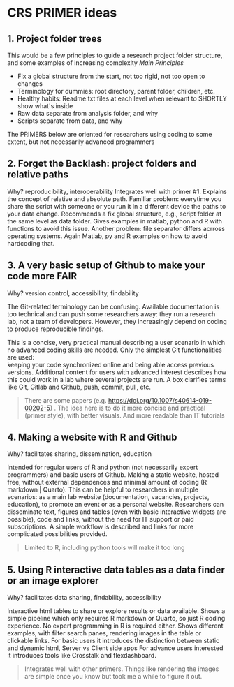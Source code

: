 
# CRS PRIMER ideas


## 1. Project folder trees
This would be a few principles to guide a research project folder structure, and some examples of increasing complexity
_Main Principles_
 - Fix a global structure from the start, not too rigid, not too open to changes
 - Terminology for dummies: root directory, parent folder, children, etc.
 - Healthy habits: Readme.txt files at each level when relevant to SHORTLY show what's inside 
 - Raw data separate from analysis folder, and why 
 - Scripts separate from data, and why  


The PRIMERS below are oriented for researchers using coding to some extent, but not necessarily advanced programmers

## 2. Forget the Backlash: project folders and relative paths
Why? reproducibility, interoperability 
Integrates well with primer #1. Explains the concept of relative and absolute path. Familiar problem: everytime you share the script with someone or you run it in a different device the paths to your data change. Recommends a fix global structure, e.g., script folder at the same level as data folder. Gives examples in matlab, python and R with functions to avoid this issue. Another problem: file separator differs acrross operating systems. Again Matlab, py and R examples on how to avoid hardcoding that. 

## 3. A very basic setup of Github to make your code more FAIR 
Why? version control, accessibility, findability 

The Git-related terminology can be confusing. Available documentation is too technical and can push some researchers away: they run a research lab, not a team of developers. 
However, they increasingly depend on coding to produce reproducible findings. 

This is a concise, very practical manual describing a user scenario in which no advanced coding skills are needed. Only the simplest Git functionalities are used:  
keeping your code synchronized online and being able access previous versions. Additional content for users with advanced interest describes how this could work in a lab where several projects are run. 
A box clarifies terms like Git, Gitlab and Github, push, commit, pull, etc.  

> There are some papers (e.g. https://doi.org/10.1007/s40614-019-00202-5) . The idea here is to do it more concise and practical (primer style), with better visuals. 
And more readable than IT tutorials

## 4. Making a website with R and Github 
Why? facilitates sharing, dissemination, education 

Intended for regular users of R and python (not necessarily expert programmers) and basic users of Github.
Making a static website, hosted free, without external dependences and minimal amount of coding (R markdown | Quarto).
This can be helpful to researchers in multiple scenarios: as a main lab website (documentation, vacancies, projects, education), to promote an event or as a personal website. 
Researchers can disseminate text, figures and tables (even with basic interactive widgets are possible), code and links, without the need for IT support or paid subscriptions. 
A simple workflow is described and links for more complicated possibilities provided.    

> Limited to R, including python tools will make it too long
 
## 5. Using R interactive data tables as a data finder or an image explorer  
Why? facilitates data sharing, findability, accessibility  

Interactive html tables to share or explore results or data available. Shows a simple pipeline which only requires R markdown or Quarto, so just R coding experience. 
No expert programming in R is required either. Shows different examples, with filter search panes, rendering images in the table or clickable links. 
For basic users it introduces the distinction between static and dynamic html, Server vs Client side apps 
For advance users interested it introduces tools like Crosstalk and flexdashboard.

> Integrates well with other primers. Things like rendering the images are simple once you know but took me a while to figure it out. 
